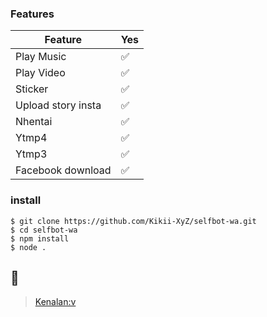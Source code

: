 ### Features
| Feature |Yes|
| ------------- | ------------- |
| Play Music|✅|
| Play Video |✅|
| Sticker |✅|
| Upload story insta |✅|
| Nhentai |✅|
| Ytmp4 |✅|
| Ytmp3 |✅|
| Facebook download |✅|
### install
```
$ git clone https://github.com/Kikii-XyZ/selfbot-wa.git
$ cd selfbot-wa
$ npm install
$ node .
```
## 📢 
> [Kenalan:v](https://wa.me/628137756694)
